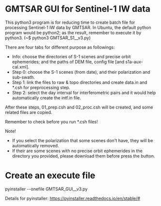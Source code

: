 # GMTSAR GUI for Sentinel-1 IW data
This python3 program is for reducing time to create batch file for processing Sentinel-1 IW data by GMTSAR.
In Ubuntu, the default python program would be python2; as the result, remember to execute it by python3.  (~$ python3 GMTSAR_S1__v3.py)

There are four tabs for different purpose as followings: 
* Info: choose the directories of S-1 scenes and precise orbit ephemerides; and the paths of DEM file, config file [and s1a-aux-cal.xml]. 
* Step 0: choose the S-1 scenes (from date), and their polarization and sub-swath. 
* Step 1: link the files to raw & topo directories and create data.in and \*.csh for preprocessing step. 
* Step 2: select the day interval for interferometric pairs and it would help automatically create the intf.in file. 

After these steps, 01_prep.csh and 02_proc.csh will be created, and some related files are copied.

Remember to check before you run \*.csh files!

Note!
* If you select the polarization that some scenes don't have, they will be automatically removed.
* If their are some scenes with no precise orbit ephemerides in the directory you provided, please download them before press the <Create> button.

# Create an execute file
pyinstaller --onefile GMTSAR_GUI__v3.py

Details for pyinstaller: https://pyinstaller.readthedocs.io/en/stable/#
